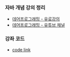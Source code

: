 ### 자바 개념 강의 정리
- [데어프로그래밍 - 유료강의](https://www.easyupclass.com/course/274/about)
- [데어프로그래밍 - 유튜브 채널](https://www.youtube.com/channel/UCVrhnbfe78ODeQglXtT1Elw)

### 강좌 코드
- [code link](https://github.com/GyeomFka/java-dare)